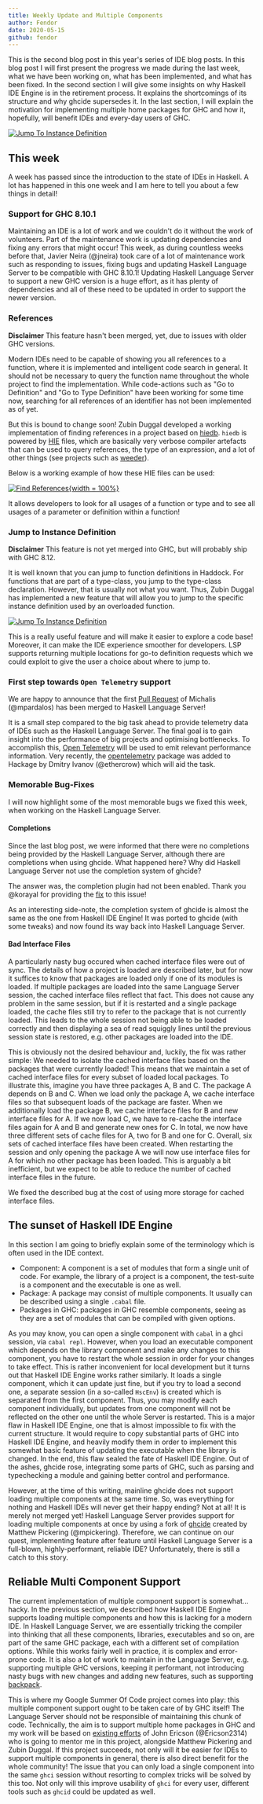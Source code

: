 ```yaml
---
title: Weekly Update and Multiple Components
author: Fendor
date: 2020-05-15
github: fendor
---
```


This is the second blog post in this year's series of IDE blog posts. In this blog post I will first present the progress we made during the last week, what we have been working on, what has been implemented, and what has been fixed. In the second section I will give some insights on why Haskell IDE Engine is in the retirement process. It explains the shortcomings of its structure and why ghcide supersedes it. In the last section, I will explain the motivation for implementing multiple home packages for GHC and how it, hopefully, will benefit IDEs and every-day users of GHC.

[![Jump To Instance Definition](https://s6.gifyu.com/images/JumpToInstance.gif)](https://gifyu.com/image/nkjS)

<!--more-->

## This week

A week has passed since the introduction to the state of IDEs in Haskell. A lot has happened in this one week and I am here to tell you about a few things in detail!

### Support for GHC 8.10.1

Maintaining an IDE is a lot of work and we couldn't do it without the work of
volunteers. Part of the maintenance work is updating dependencies and fixing
any errors that might occur! This week, as during countless weeks before that,
Javier Neira (\@jneira) took care of a lot of maintenance work such as
responding to issues, fixing bugs and updating Haskell Language Server to be
compatible with GHC 8.10.1!  Updating Haskell Language Server to support a new
GHC version is a huge effort, as it has plenty of dependencies and all of these
need to be updated in order to support the newer version.

### References

**Disclaimer**
This feature hasn't been merged, yet, due to issues with older GHC versions.

Modern IDEs need to be capable of showing you all references to a function,
where it is implemented and intelligent code search in general. It should not
be necessary to query the function name throughout the whole project to find
the implementation. While code-actions such as "Go to Definition" and "Go to
Type Definition" have been working for some time now, searching for all
references of an identifier has not been implemented as of yet.

But this is bound to change soon! Zubin Duggal developed a working implementation of finding references in a project based on [hiedb](https://github.com/wz1000/hiedb). `hiedb` is powered by [HIE](https://gitlab.haskell.org/ghc/ghc/-/wikis/hie-files) files, which are basically very verbose compiler artefacts that can be used to query references, the type of an expression, and a lot of other things (see projects such as [weeder](https://hackage.haskell.org/package/weeder)).

Below is a working example of how these HIE files can be used:

[![Find References](https://s6.gifyu.com/images/References.gif){width = 100%}](https://gifyu.com/image/nkzg)

It allows developers to look for all usages of a function or type and to see all usages of a parameter or definition within a function!

### Jump to Instance Definition

**Disclaimer**
This feature is not yet merged into GHC, but will probably ship with GHC 8.12.

It is well known that you can jump to function definitions in Haddock. For
functions that are part of a type-class, you jump to the
type-class declaration. However, that is usually not what you want.  Thus, Zubin Duggal has
implemented a new feature that will allow you to jump to the specific instance
definition used by an overloaded function.

[![Jump To Instance Definition](https://s6.gifyu.com/images/JumpToInstance.gif)](https://gifyu.com/image/nkjS)

This is a really useful feature and will make it easier to explore a code base!
Moreover, it can make the IDE experience smoother for developers. LSP supports
returning multiple locations for go-to definition requests which we could exploit
to give the user a choice about where to jump to.

### First step towards `Open Telemetry` support

We are happy to announce that the first [Pull Request](https://github.com/mpickering/ghcide/pull/26) of Michalis (\@mpardalos) has been merged to Haskell Language Server!

It is a small step compared to the big task ahead to provide telemetry data of IDEs such as the Haskell Language Server. The final goal is to gain insight into the performance of big projects and optimising bottlenecks. To accomplish this, [Open Telemetry](https://opentelemetry.io/) will be used to emit relevant performance information. Very recently, the [opentelemetry](https://hackage.haskell.org/package/opentelemetry) package was added to Hackage by Dmitry Ivanov (\@ethercrow) which will aid the task.

### Memorable Bug-Fixes

I will now highlight some of the most memorable bugs we fixed this week, when working on the Haskell Language Server.

#### Completions

Since the last blog post, we were informed that there were no completions being provided by the Haskell Language Server, although there are completions when using ghcide.
What happened here? Why did Haskell Language Server not use the completion system of ghcide?

The answer was, the completion plugin had not been enabled. Thank you \@korayal for providing the [fix](https://github.com/haskell/haskell-language-server/pull/107) to this issue!

As an interesting side-note, the completion system of ghcide is almost the same as the one from Haskell IDE Engine! It was ported to ghcide (with some tweaks) and now found its way back into Haskell Language Server.

#### Bad Interface Files

A particularly nasty bug occured when cached interface files were out of sync.
The details of how a project is loaded are described later, but for now it suffices to know that packages are loaded only if one of its modules is loaded.
If multiple packages are loaded into the same Language Server session, the cached interface files reflect that fact. This does not cause any problem in the same session, but if it is restarted and a single package loaded, the cache files still try to refer to the package that is not currently loaded. This leads to the  whole session not being able to be loaded correctly and then displaying a sea of read squiggly lines until the previous session state is restored, e.g. other packages are loaded into the IDE.

This is obviously not the desired behaviour and, luckily, the fix was rather simple: We needed to isolate the cached interface files based on the packages that were currently loaded!
This means that we maintain a set of cached interface files for every subset of loaded local packages. To illustrate this, imagine you have three packages A, B and C.
The package A depends on B and C. When we load only the package A, we cache interface files so that subsequent loads of the package are faster. When we additionally load the package B, we cache interface files for B and new interface files for A. If we now load C, we have to re-cache the interface files again for A and B and generate new ones for C. In total, we now have three different sets of cache files for A, two for B and one for C. Overall, six sets of cached interface files have been created.
When restarting the session and only opening the package A we will now use interface files for A for which no other package has been loaded.
This is arguably a bit inefficient, but we expect to be able to reduce the number of cached interface files in the future.

We fixed the described bug at the cost of using more storage for cached interface files.

## The sunset of Haskell IDE Engine

In this section I am going to briefly explain some of the terminology which is often used in the IDE context.

* Component: A component is a set of modules that form a single unit of code. For example, the library of a project is a component, the test-suite is a component and the executable is one as well.
* Package: A package may consist of multiple components. It usually can be described using a single `.cabal` file.
* Packages in GHC: packages in GHC resemble components, seeing as they are a set of modules that can be compiled with given options.

As you may know, you can open a single component with `cabal` in a ghci session, via `cabal repl`. However, when you load an executable component which depends on the library component and make any changes to this component, you have to restart the whole session in order for your changes to take effect.
This is rather inconvenient for local development but it turns out that Haskell IDE Engine works rather similarly. It loads a single component, which it can update just fine, but if you try to load a second one, a separate session (in a so-called `HscEnv`) is created which is separated from the first component. Thus, you may modify each component individually, but updates from one component will not be reflected on the other one until the whole Server is restarted. This is a major flaw in Haskell IDE Engine, one that is almost impossible to fix with the current structure. It would require to copy substantial parts of GHC into Haskell IDE Engine, and heavily modify them in order to implement this somewhat basic feature of updating the executable when the library is changed. In the end, this flaw sealed the fate of Haskell IDE Engine. Out of the ashes, ghcide rose, integrating some parts of GHC, such as parsing and typechecking a module and gaining better control and performance.

However, at the time of this writing, mainline ghcide does not support loading multiple components at the same time. So, was everything for nothing and Haskell IDEs will never get their happy ending? Not at all! It is merely not merged yet!
Haskell Language Server provides support for loading multiple components at once by using a fork of [ghcide](https://github.com/mpickering/ghcide) created by Matthew Pickering (\@mpickering). Therefore, we can continue on our quest, implementing feature after feature until Haskell Language Server is a full-blown, highly-performant, reliable IDE?
Unfortunately, there is still a catch to this story.

## Reliable Multi Component Support

The current implementation of multiple component support is somewhat... hacky. In the previous section, we described how Haskell IDE Engine supports loading multiple components and how this is lacking for a modern IDE. In Haskell Language Server, we are essentially tricking the compiler into thinking that all these components, libraries, executables and so on, are part of the same GHC package, each with a different set of compilation options. While this works fairly well in practice, it is complex and error-prone code. It is also a lot of work to maintain in the Language Server, e.g. supporting multiple GHC versions, keeping it performant, not introducing nasty bugs with new changes and adding new features, such as supporting [backpack](https://gitlab.haskell.org/ghc/ghc/-/wikis/backpack).

This is where my Google Summer Of Code project comes into play: this multiple component support ought to be taken care of by GHC itself! The Language Server should not be responsible of maintaining this chunk of code.
Technically, the aim is to support multiple home packages in GHC and my work will be based on [existing efforts](https://gitlab.haskell.org/ghc/ghc/merge_requests/935) of John Ericson (\@Ericson2314) who is going to mentor me in this project, alongside Matthew Pickering and Zubin Duggal. If this project succeeds, not only will it be easier for IDEs to support multiple components in general, there is also direct benefit for the whole community! The issue that you can only load a single component into the same `ghci` session without resorting to complex tricks will be solved by this too. Not only will this improve usability of `ghci` for every user, different tools such as `ghcid` could be updated as well.
